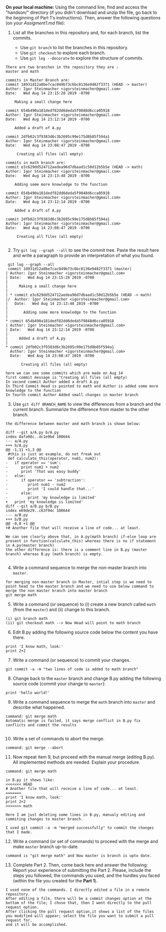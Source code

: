 **On your local machine:** Using the command line, find and access the "handson/" directory (if you didn't download and unzip the file, go back to the beginning of Part 1's instructions). Then, answer the following questions (on your *Assigment1.md* file):

1. List all the branches in this repository and, for each branch, list the commits.

    - Use `git branch` to list the branches in this repository.
    - Use `git checkout` to explore each branch.
    - Use `git log --decorate` to explore the structure of commits.
```
There are two branches in the repository they are :
master and math

commits in Master Branch are:
commit 18931d12a8be7cac049b73c6bc8136e9482f3371 (HEAD -> master)
Author: Igor Steinmacher <igorsteinmacher@gmail.com>
Date:   Wed Aug 14 23:15:28 2019 -0700

    Making a small change here

commit 654b490a181dedf82dd6deda5f9848d6cca05918
Author: Igor Steinmacher <igorsteinmacher@gmail.com>
Date:   Wed Aug 14 23:12:14 2019 -0700

    Added a draft of A.py

commit 2dfb02c3f9383d6c3b2695c99e175d8b85f594a1
Author: Igor Steinmacher <igorsteinmacher@gmail.com>
Date:   Wed Aug 14 23:08:47 2019 -0700

     Creating all files (all empty)
     
commits in math branch are:
commit e3c629dd524712aedea96d7dbaad1c50d12b5b5e (HEAD -> math)
Author: Igor Steinmacher <igorsteinmacher@gmail.com>
Date:   Wed Aug 14 23:13:48 2019 -0700

    Adding some more knowledge to the function

commit 654b490a181dedf82dd6deda5f9848d6cca05918
Author: Igor Steinmacher <igorsteinmacher@gmail.com>
Date:   Wed Aug 14 23:12:14 2019 -0700

    Added a draft of A.py

commit 2dfb02c3f9383d6c3b2695c99e175d8b85f594a1
Author: Igor Steinmacher <igorsteinmacher@gmail.com>
Date:   Wed Aug 14 23:08:47 2019 -0700

     Creating all files (all empty)


```

2. Try `git log --graph --all` to see the commit tree. Paste the result here and write a paragraph to provide an interpretation of what you found.
```
 git log --graph --all
 commit 18931d12a8be7cac049b73c6bc8136e9482f3371 (master)
| Author: Igor Steinmacher <igorsteinmacher@gmail.com>
| Date:   Wed Aug 14 23:15:28 2019 -0700
|
|     Making a small change here
|
| * commit e3c629dd524712aedea96d7dbaad1c50d12b5b5e (HEAD -> math)
|/  Author: Igor Steinmacher <igorsteinmacher@gmail.com>
|   Date:   Wed Aug 14 23:13:48 2019 -0700
|
|       Adding some more knowledge to the function
|
* commit 654b490a181dedf82dd6deda5f9848d6cca05918
| Author: Igor Steinmacher <igorsteinmacher@gmail.com>
| Date:   Wed Aug 14 23:12:14 2019 -0700
|
|     Added a draft of A.py
|
* commit 2dfb02c3f9383d6c3b2695c99e175d8b85f594a1
  Author: Igor Steinmacher <igorsteinmacher@gmail.com>
  Date:   Wed Aug 14 23:08:47 2019 -0700

       Creating all files (all empty)
       
here we can see some commits which are made on Aug 14 
first commit message is "Creating all files (all empty)
In second commit Author added a draft A.py 
In Third Commit Head is pointed to math and Author is added some more knowledge to the function
In fourth commit Author Added small changes in master branch 

```

3. Use `git diff BRANCH_NAME` to view the differences from a branch and the current branch. Summarize the difference from master to the other branch.

```
the difference between master and math branch is shown below:

diff --git a/A.py b/A.py
index 0afa98c..dc1e9bd 100644
--- a/A.py
+++ b/A.py
@@ -1,11 +1,3 @@
 #this is just an example, do not freak out
 def calculate_this(operator, num1, num2):
-   if operator == 'sum':
-      print num1 + num2
-      print 'That was easy buddy'
-   else:
-      if operator == 'subtraction':
-         print num1 - num2
-         print 'I could handle that...'
-      else:
-         print 'my knowledge is limited'
+   print 'my knowledge is limited'
diff --git a/B.py b/B.py
index e69de29..c63f94c 100644
--- a/B.py
+++ b/B.py
@@ -0,0 +1 @@
+# Another file that will receive a line of code... at least.

We can see clearly above that, in A.py(math branch) if-else loop are present in function(calculate_this) whereas there is no if statement in A.py(master branch)
the other difference is: there is a comment line in B.py (master branch) whereas B.py (math branch) is empty.


```

4. Write a command sequence to merge the non-master branch into `master`.

```
for merging non-master branch in Master, intial step is we need to point head to the master branch and we need to use below command to merge the non master branch into master branch
git merge math

```


5. Write a command (or sequence) to (i) create a new branch called `math` (from the `master`) and (ii) change to this branch.

```
(i) git branch math
(ii) git checkout math --> Now Head will point to math branch 

```
   
6. Edit B.py adding the following source code below the content you have there.
```
print 'I know math, look:'
print 2+2
```

7. Write a command (or sequence) to commit your changes.
```
git commit -a -m "two lines of code is added to math branch"

```

8. Change back to the `master` branch and change B.py adding the following source code (commit your change to `master`):
```
print 'hello world!'
```

9. Write a command sequence to merge the `math` branch into `master` and describe what happened.
```
command: git merge math
Automatic merge is failed, it says merge conflict in B.py fix conflicts and commit the results    


```
   
10. Write a set of commands to abort the merge.
```
command: git merge --abort

```
   
11. Now repeat item 9, but proceed with the manual merge (editing B.py). All implemented methods are needed. Explain your procedure.
```
command: git merge math

in B.py it shows like:
<<<<<<< HEAD
# Another file that will receive a line of code... at least.
=======
print 'I know math, look:'
print 2+2
>>>>>>> math

Here I am just deleting some lines in B.py, manualy editing and commiting changes to master branch.

I used git commit -a -m "merged successfully" to commit the changes that I made.

```

12. Write a command (or set of commands) to proceed with the merge and make `master` branch up-to-date.
```
command is "git merge math" and Now master is branch is upto date.

```

13. Complete Part 2. Then, come back here and answer the following:
Report your experience of submitting the Part 2. Please, include the steps you followed, the commands you used, and the hurdles you faced (within the file you created for the **Part 1**).
```
I used none of the commands. I directly edited a file in a remote repository.
After editing a file, there will be a commit changes option at the bottom of the file; I chose that, then I went directly to the pull request option.
After clicking the pull request option,it shows a list of the files you modified will appear; select the file you want to submit a pull request for,
and it will be accomplished.

```
